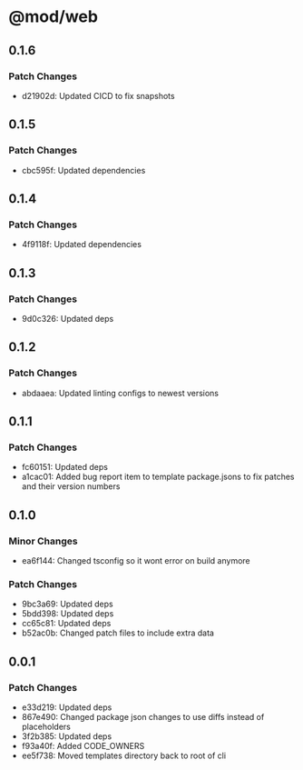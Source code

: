 # @mod/web

## 0.1.6

### Patch Changes

- d21902d: Updated CICD to fix snapshots

## 0.1.5

### Patch Changes

- cbc595f: Updated dependencies

## 0.1.4

### Patch Changes

- 4f9118f: Updated dependencies

## 0.1.3

### Patch Changes

- 9d0c326: Updated deps

## 0.1.2

### Patch Changes

- abdaaea: Updated linting configs to newest versions

## 0.1.1

### Patch Changes

- fc60151: Updated deps
- a1cac01: Added bug report item to template package.jsons to fix patches and their version numbers

## 0.1.0

### Minor Changes

- ea6f144: Changed tsconfig so it wont error on build anymore

### Patch Changes

- 9bc3a69: Updated deps
- 5bdd398: Updated deps
- cc65c81: Updated deps
- b52ac0b: Changed patch files to include extra data

## 0.0.1

### Patch Changes

- e33d219: Updated deps
- 867e490: Changed package json changes to use diffs instead of placeholders
- 3f2b385: Updated deps
- f93a40f: Added CODE_OWNERS
- ee5f738: Moved templates directory back to root of cli
